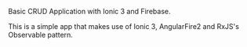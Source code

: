 Basic CRUD Application with Ionic 3 and Firebase.

This is a simple app that makes use of Ionic 3, AngularFire2 and RxJS's Observable pattern.
